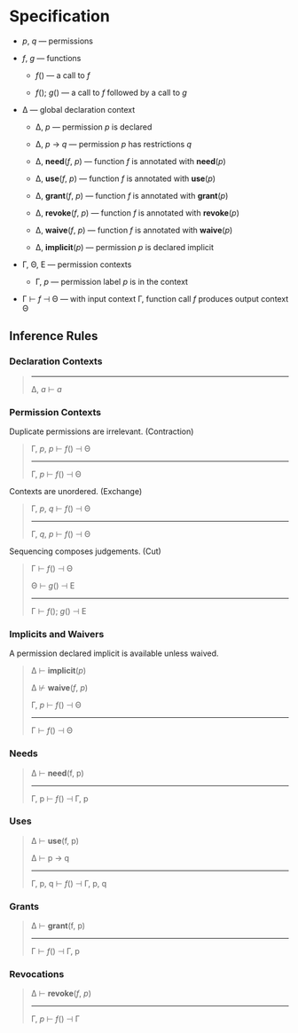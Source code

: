 # Specification

* *p*, *q* &mdash; permissions

* *f*, *g* &mdash; functions

  * *f*() &mdash; a call to *f*

  * *f*(); *g*() &mdash; a call to *f* followed by a call to *g*

* &Delta; &mdash; global declaration context

  * &Delta;, *p* &mdash; permission *p* is declared
  
  * &Delta;, *p* &rarr; *q* &mdash; permission *p* has restrictions *q*

  * &Delta;, **need**(*f*, *p*) &mdash; function *f* is annotated with **need**(*p*)

  * &Delta;, **use**(*f*, *p*) &mdash; function *f* is annotated with **use**(*p*)

  * &Delta;, **grant**(*f*, *p*) &mdash; function *f* is annotated with **grant**(*p*)

  * &Delta;, **revoke**(*f*, *p*) &mdash; function *f* is annotated with **revoke**(*p*)

  * &Delta;, **waive**(*f*, *p*) &mdash; function *f* is annotated with **waive**(*p*)

  * &Delta;, **implicit**(*p*) &mdash; permission *p* is declared implicit

* &Gamma;, &Theta;, &Epsilon; &mdash; permission contexts

  * &Gamma;, *p* &mdash; permission label *p* is in the context

* &Gamma; &vdash; *f* &dashv; &Theta; &mdash; with input context &Gamma;, function call *f* produces output context &Theta;

## Inference Rules

### Declaration Contexts

> ----
>
> &Delta;, *a* &vdash; *a*

### Permission Contexts

Duplicate permissions are irrelevant. (Contraction)

> &Gamma;, *p*, *p* &vdash; *f*() &dashv; &Theta;
>
> ----
>
> &Gamma;, *p* &vdash; *f*() &dashv; &Theta;

Contexts are unordered. (Exchange)

> &Gamma;, *p*, *q* &vdash; *f*() &dashv; &Theta;
>
> ----
>
> &Gamma;, *q*, *p* &vdash; *f*() &dashv; &Theta;

Sequencing composes judgements. (Cut)

> &Gamma; &vdash; *f*() &dashv; &Theta;
>
> &Theta; &vdash; *g*() &dashv; &Epsilon;
>
> ----
>
> &Gamma; &vdash; *f*(); *g*() &dashv; &Epsilon;

### Implicits and Waivers

A permission declared implicit is available unless waived.

> &Delta; &vdash; **implicit**(*p*)
>
> &Delta; &nvdash; **waive**(*f*, *p*)
>
> &Gamma;, *p* &vdash; *f*() &dashv; &Theta;
>
> ----
>
> &Gamma; &vdash; *f*() &dashv; &Theta;

### Needs

> &Delta; &vdash; **need**(f, p)
>
> ----
>
> &Gamma;, p &vdash; *f*() &dashv; &Gamma;, p

### Uses

> &Delta; &vdash; **use**(f, p)
>
> &Delta; &vdash; p &rarr; q
>
> ----
>
> &Gamma;, p, q &vdash; *f*() &dashv; &Gamma;, p, q

### Grants

> &Delta; &vdash; **grant**(f, p)
>
> ----
>
> &Gamma; &vdash; *f*() &dashv; &Gamma;, p

### Revocations

> &Delta; &vdash; **revoke**(*f*, *p*)
>
> ----
>
> &Gamma;, *p* &vdash; *f*() &dashv; &Gamma;
